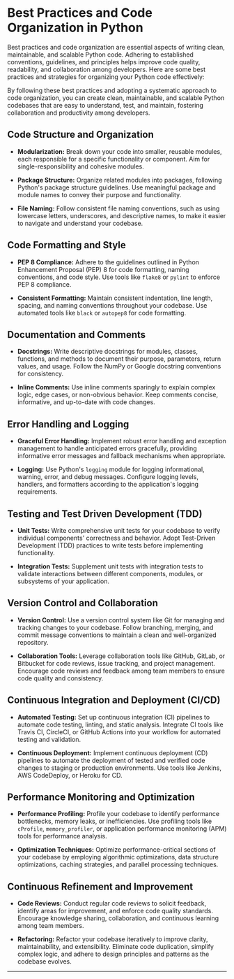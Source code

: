 # Best Practices and Code Organization in Python

Best practices and code organization are essential aspects of writing clean, maintainable, and scalable Python code. Adhering to established conventions, guidelines, and principles helps improve code quality, readability, and collaboration among developers. Here are some best practices and strategies for organizing your Python code effectively:

By following these best practices and adopting a systematic approach to code organization, you can create clean, maintainable, and scalable Python codebases that are easy to understand, test, and maintain, fostering collaboration and productivity among developers.

## Code Structure and Organization

- **Modularization:** Break down your code into smaller, reusable modules, each responsible for a specific functionality or component. Aim for single-responsibility and cohesive modules.

- **Package Structure:** Organize related modules into packages, following Python's package structure guidelines. Use meaningful package and module names to convey their purpose and functionality.

- **File Naming:** Follow consistent file naming conventions, such as using lowercase letters, underscores, and descriptive names, to make it easier to navigate and understand your codebase.

## Code Formatting and Style

- **PEP 8 Compliance:** Adhere to the guidelines outlined in Python Enhancement Proposal (PEP) 8 for code formatting, naming conventions, and code style. Use tools like `flake8` or `pylint` to enforce PEP 8 compliance.

- **Consistent Formatting:** Maintain consistent indentation, line length, spacing, and naming conventions throughout your codebase. Use automated tools like `black` or `autopep8` for code formatting.

## Documentation and Comments

- **Docstrings:** Write descriptive docstrings for modules, classes, functions, and methods to document their purpose, parameters, return values, and usage. Follow the NumPy or Google docstring conventions for consistency.

- **Inline Comments:** Use inline comments sparingly to explain complex logic, edge cases, or non-obvious behavior. Keep comments concise, informative, and up-to-date with code changes.

## Error Handling and Logging

- **Graceful Error Handling:** Implement robust error handling and exception management to handle anticipated errors gracefully, providing informative error messages and fallback mechanisms when appropriate.

- **Logging:** Use Python's `logging` module for logging informational, warning, error, and debug messages. Configure logging levels, handlers, and formatters according to the application's logging requirements.

## Testing and Test Driven Development (TDD)

- **Unit Tests:** Write comprehensive unit tests for your codebase to verify individual components' correctness and behavior. Adopt Test-Driven Development (TDD) practices to write tests before implementing functionality.

- **Integration Tests:** Supplement unit tests with integration tests to validate interactions between different components, modules, or subsystems of your application.

## Version Control and Collaboration

- **Version Control:** Use a version control system like Git for managing and tracking changes to your codebase. Follow branching, merging, and commit message conventions to maintain a clean and well-organized repository.

- **Collaboration Tools:** Leverage collaboration tools like GitHub, GitLab, or Bitbucket for code reviews, issue tracking, and project management. Encourage code reviews and feedback among team members to ensure code quality and consistency.

## Continuous Integration and Deployment (CI/CD)

- **Automated Testing:** Set up continuous integration (CI) pipelines to automate code testing, linting, and static analysis. Integrate CI tools like Travis CI, CircleCI, or GitHub Actions into your workflow for automated testing and validation.

- **Continuous Deployment:** Implement continuous deployment (CD) pipelines to automate the deployment of tested and verified code changes to staging or production environments. Use tools like Jenkins, AWS CodeDeploy, or Heroku for CD.

## Performance Monitoring and Optimization

- **Performance Profiling:** Profile your codebase to identify performance bottlenecks, memory leaks, or inefficiencies. Use profiling tools like `cProfile`, `memory_profiler`, or application performance monitoring (APM) tools for performance analysis.

- **Optimization Techniques:** Optimize performance-critical sections of your codebase by employing algorithmic optimizations, data structure optimizations, caching strategies, and parallel processing techniques.

## Continuous Refinement and Improvement

- **Code Reviews:** Conduct regular code reviews to solicit feedback, identify areas for improvement, and enforce code quality standards. Encourage knowledge sharing, collaboration, and continuous learning among team members.

- **Refactoring:** Refactor your codebase iteratively to improve clarity, maintainability, and extensibility. Eliminate code duplication, simplify complex logic, and adhere to design principles and patterns as the codebase evolves.

---